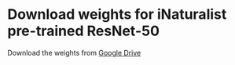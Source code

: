 # Download weights for iNaturalist pre-trained ResNet-50 

Download the weights from [Google Drive](https://drive.google.com/file/d/12jQBvGXXwmh2-HobYZP1mehtMnYgo5pc)